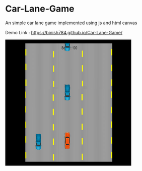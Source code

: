# Car-Lane-Game
An simple car lane game implemented using js and html canvas

Demo Link : https://binish784.github.io/Car-Lane-Game/


<img src="img/scrshot.png" height=400px width=400px>
